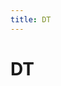 ```yaml
---
title: DT
---
```


# DT


































































































